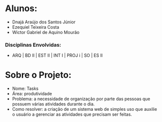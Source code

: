 # Alunos:
-	Dnajá Araújo dos Santos Júnior
-	Ezequiel Teixeira Costa
-	Wictor Gabriel de Aquino Mourão

### Disciplinas Envolvidas:
- ARQ | BD II | EST II | INT I | PROJ i | SO | ES II


# Sobre o Projeto:
-	Nome: Tasks
-	Área: produtividade
-	Problema: a necessidade de organização por parte das pessoas que possuem várias atividades durante o dia.
-	Como resolver: a criação de um sistema web de simples uso que auxilie o usuário a gerenciar as atividades que precisam ser feitas.
